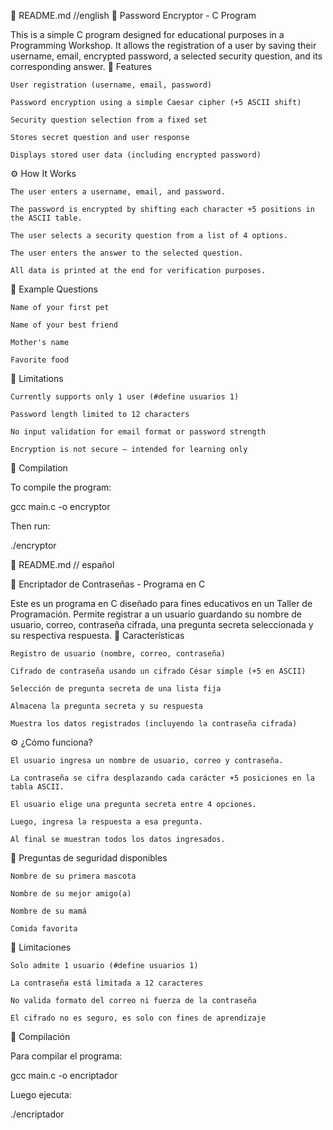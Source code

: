 📄 README.md //english
🔐 Password Encryptor - C Program

This is a simple C program designed for educational purposes in a Programming Workshop. It allows the registration of a user by saving their username, email, encrypted password, a selected security question, and its corresponding answer.
🧠 Features

    User registration (username, email, password)

    Password encryption using a simple Caesar cipher (+5 ASCII shift)

    Security question selection from a fixed set

    Stores secret question and user response

    Displays stored user data (including encrypted password)

⚙️ How It Works

    The user enters a username, email, and password.

    The password is encrypted by shifting each character +5 positions in the ASCII table.

    The user selects a security question from a list of 4 options.

    The user enters the answer to the selected question.

    All data is printed at the end for verification purposes.

🧪 Example Questions

    Name of your first pet

    Name of your best friend

    Mother's name

    Favorite food

📌 Limitations

    Currently supports only 1 user (#define usuarios 1)

    Password length limited to 12 characters

    No input validation for email format or password strength

    Encryption is not secure — intended for learning only

📁 Compilation

To compile the program:

gcc main.c -o encryptor

Then run:

./encryptor

📄 README.md // español

🔐 Encriptador de Contraseñas - Programa en C

Este es un programa en C diseñado para fines educativos en un Taller de Programación. Permite registrar a un usuario guardando su nombre de usuario, correo, contraseña cifrada, una pregunta secreta seleccionada y su respectiva respuesta.
🧠 Características

    Registro de usuario (nombre, correo, contraseña)

    Cifrado de contraseña usando un cifrado César simple (+5 en ASCII)

    Selección de pregunta secreta de una lista fija

    Almacena la pregunta secreta y su respuesta

    Muestra los datos registrados (incluyendo la contraseña cifrada)

⚙️ ¿Cómo funciona?

    El usuario ingresa un nombre de usuario, correo y contraseña.

    La contraseña se cifra desplazando cada carácter +5 posiciones en la tabla ASCII.

    El usuario elige una pregunta secreta entre 4 opciones.

    Luego, ingresa la respuesta a esa pregunta.

    Al final se muestran todos los datos ingresados.

🧪 Preguntas de seguridad disponibles

    Nombre de su primera mascota

    Nombre de su mejor amigo(a)

    Nombre de su mamá

    Comida favorita

📌 Limitaciones

    Solo admite 1 usuario (#define usuarios 1)

    La contraseña está limitada a 12 caracteres

    No valida formato del correo ni fuerza de la contraseña

    El cifrado no es seguro, es solo con fines de aprendizaje

📁 Compilación

Para compilar el programa:

gcc main.c -o encriptador

Luego ejecuta:

./encriptador